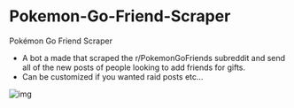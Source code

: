# Pokemon-Go-Friend-Scraper
Pokémon Go Friend Scraper

- A bot a made that scraped the r/PokemonGoFriends subreddit and send all of the new posts of people looking to add friends for gifts.
- Can be customized if you wanted raid posts etc...

![img](https://media.discordapp.net/attachments/1107139847174500372/1124597038382846044/image.png?width=539&height=219)
